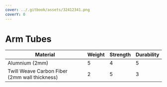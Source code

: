 ```yaml
---
cover: ../.gitbook/assets/32412341.png
coverY: 0
---
```


# Arm Tubes

<table><thead><tr><th>Material</th><th data-type="rating" data-max="5">Weight</th><th data-type="rating" data-max="5">Strength</th><th data-type="rating" data-max="5">Durability</th></tr></thead><tbody><tr><td>Alumnium (2mm)</td><td>5</td><td>4</td><td>5</td></tr><tr><td>Twill Weave Carbon Fiber (2mm wall thickness)</td><td>2</td><td>5</td><td>3</td></tr></tbody></table>
